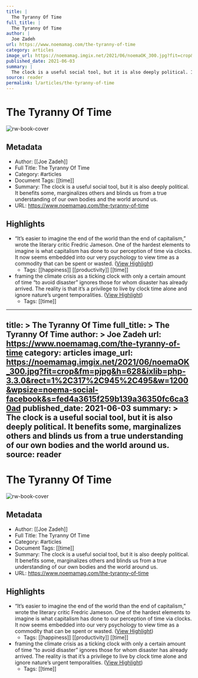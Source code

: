 ```yaml
---
title: |
  The Tyranny Of Time
full_title: |
  The Tyranny Of Time
author: |
  Joe Zadeh
url: https://www.noemamag.com/the-tyranny-of-time
category: articles
image_url: https://noemamag.imgix.net/2021/06/noemaOK_300.jpg?fit=crop&fm=pjpg&h=628&ixlib=php-3.3.0&rect=1%2C317%2C945%2C495&w=1200&wpsize=noema-social-facebook&s=fed4a3615f259b139a36350fc6ca30ad
published_date: 2021-06-03
summary: |
  The clock is a useful social tool, but it is also deeply political. It benefits some, marginalizes others and blinds us from a true understanding of our own bodies and the world around us.
source: reader
permalink: l/articles/the-tyranny-of-time
---
```

# The Tyranny Of Time

![rw-book-cover](https://noemamag.imgix.net/2021/06/noemaOK_300.jpg?fit=crop&fm=pjpg&h=628&ixlib=php-3.3.0&rect=1%2C317%2C945%2C495&w=1200&wpsize=noema-social-facebook&s=fed4a3615f259b139a36350fc6ca30ad)

## Metadata
- Author: [[Joe Zadeh]]
- Full Title: The Tyranny Of Time
- Category: #articles
- Document Tags: [[time]] 
- Summary: The clock is a useful social tool, but it is also deeply political. It benefits some, marginalizes others and blinds us from a true understanding of our own bodies and the world around us.
- URL: https://www.noemamag.com/the-tyranny-of-time

## Highlights
- “It’s easier to imagine the end of the world than the end of capitalism,” wrote the literary critic Fredric Jameson. One of the hardest elements to imagine is what capitalism has done to our perception of time via clocks. It now seems embedded into our very psychology to view time as a commodity that can be spent or wasted. ([View Highlight](https://read.readwise.io/read/01h90adjhx1rg85tjdz34vx07s))
    - Tags: [[happiness]] [[productivity]] [[time]] 
- framing the climate crisis as a ticking clock with only a certain amount of time “to avoid disaster” ignores those for whom disaster has already arrived. The reality is that it’s a privilege to live by clock time alone and ignore nature’s urgent temporalities. ([View Highlight](https://read.readwise.io/read/01h90ahs2437qcx5pqgjn8vb1e))
    - Tags: [[time]] 


---
title: >
  The Tyranny Of Time
full_title: >
  The Tyranny Of Time
author: >
  Joe Zadeh
url: https://www.noemamag.com/the-tyranny-of-time
category: articles
image_url: https://noemamag.imgix.net/2021/06/noemaOK_300.jpg?fit=crop&fm=pjpg&h=628&ixlib=php-3.3.0&rect=1%2C317%2C945%2C495&w=1200&wpsize=noema-social-facebook&s=fed4a3615f259b139a36350fc6ca30ad
published_date: 2021-06-03
summary: >
  The clock is a useful social tool, but it is also deeply political. It benefits some, marginalizes others and blinds us from a true understanding of our own bodies and the world around us.
source: reader
---
# The Tyranny Of Time

![rw-book-cover](https://noemamag.imgix.net/2021/06/noemaOK_300.jpg?fit=crop&fm=pjpg&h=628&ixlib=php-3.3.0&rect=1%2C317%2C945%2C495&w=1200&wpsize=noema-social-facebook&s=fed4a3615f259b139a36350fc6ca30ad)

## Metadata
- Author: [[Joe Zadeh]]
- Full Title: The Tyranny Of Time
- Category: #articles
- Document Tags: [[time]] 
- Summary: The clock is a useful social tool, but it is also deeply political. It benefits some, marginalizes others and blinds us from a true understanding of our own bodies and the world around us.
- URL: https://www.noemamag.com/the-tyranny-of-time

## Highlights
- “It’s easier to imagine the end of the world than the end of capitalism,” wrote the literary critic Fredric Jameson. One of the hardest elements to imagine is what capitalism has done to our perception of time via clocks. It now seems embedded into our very psychology to view time as a commodity that can be spent or wasted. ([View Highlight](https://read.readwise.io/read/01h90adjhx1rg85tjdz34vx07s))
    - Tags: [[happiness]] [[productivity]] [[time]] 
- framing the climate crisis as a ticking clock with only a certain amount of time “to avoid disaster” ignores those for whom disaster has already arrived. The reality is that it’s a privilege to live by clock time alone and ignore nature’s urgent temporalities. ([View Highlight](https://read.readwise.io/read/01h90ahs2437qcx5pqgjn8vb1e))
    - Tags: [[time]] 


